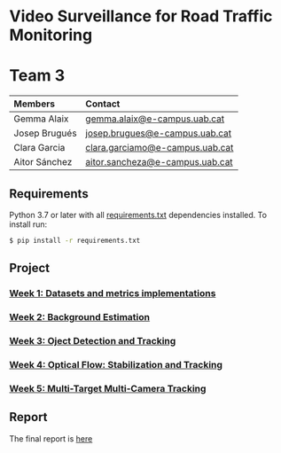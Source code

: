 # Video Surveillance for Road Traffic Monitoring

# Team 3

| Members | Contact |
| :---         |   :---    | 
| Gemma Alaix   | gemma.alaix@e-campus.uab.cat | 
| Josep Brugués    | josep.brugues@e-campus.uab.cat  |
| Clara Garcia    | clara.garciamo@e-campus.uab.cat  |
| Aitor Sánchez | aitor.sancheza@e-campus.uab.cat |

## Requirements

Python 3.7 or later with all [requirements.txt](https://https://github.com/mcv-m6-video/mcv-m6-2021-team3/blob/main/requirements.txt) dependencies installed. To install run:
```bash
$ pip install -r requirements.txt
```

## Project

### [Week 1: Datasets and metrics implementations](https://github.com/mcv-m6-video/mcv-m6-2021-team3/tree/main/Week1)

### [Week 2: Background Estimation](https://github.com/mcv-m6-video/mcv-m6-2021-team3/tree/main/Week2)

### [Week 3: Oject Detection and Tracking](https://github.com/mcv-m6-video/mcv-m6-2021-team3/tree/main/Week3)

### [Week 4: Optical Flow: Stabilization and Tracking](https://github.com/mcv-m6-video/mcv-m6-2021-team3/tree/main/Week4)

### [Week 5: Multi-Target Multi-Camera Tracking](https://github.com/mcv-m6-video/mcv-m6-2021-team3/blob/main/Week5)

## Report 

The final report is [here](https://github.com/mcv-m6-video/mcv-m6-2021-team3/blob/1cb6c8ea16e51618c0bbf8a53c3dd27f417ac8fa/G3%20-%20Final%20Presentation.pdf)
